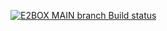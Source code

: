 [![E2BOX MAIN branch Build status](https://github.com/MohndElhossin/data/actions/workflows/main.yml/badge.svg?branch=main&nocache=1&event=push)](https://github.com/MohndElhossin/data/actions/workflows/main.yml)
